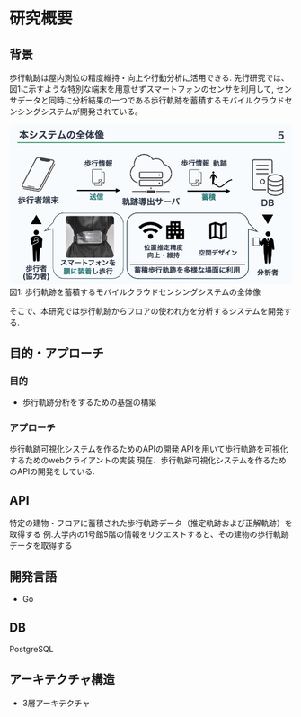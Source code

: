 # 研究概要
## 背景
歩行軌跡は屋内測位の精度維持・向上や行動分析に活用できる. 先行研究では、 図1に示すような特別な端末を用意せずスマートフォンのセンサを利用して, センサデータと同時に分析結果の一つである歩行軌跡を蓄積するモバイルクラウドセンシングシステムが開発されている。

![alt text](image.png)
図1: 歩行軌跡を蓄積するモバイルクラウドセンシングシステムの全体像

そこで、本研究では歩行軌跡からフロアの使われ方を分析するシステムを開発する.
## 目的・アプローチ
### 目的
- 歩行軌跡分析をするための基盤の構築

### アプローチ
歩行軌跡可視化システムを作るためのAPIの開発
APIを用いて歩行軌跡を可視化するためのwebクライアントの実装
現在、歩行軌跡可視化システムを作るためのAPIの開発をしている.


## API
特定の建物・フロアに蓄積された歩行軌跡データ（推定軌跡および正解軌跡）を取得する
例.大学内の1号館5階の情報をリクエストすると、その建物の歩行軌跡データを取得する

## 開発言語
- Go
## DB
PostgreSQL
  
## アーキテクチャ構造
- 3層アーキテクチャ

## 


